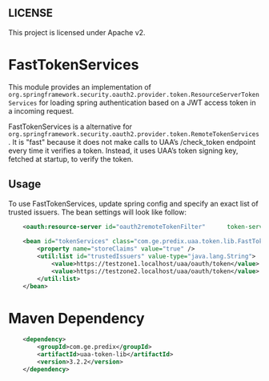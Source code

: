 ## LICENSE
This project is licensed under Apache v2.

# FastTokenServices 
This module provides an implementation of `org.springframework.security.oauth2.provider.token.ResourceServerTokenServices`
for loading spring authentication based on a JWT access token in a incoming request.

FastTokenServices is a alternative for `org.springframework.security.oauth2.provider.token.RemoteTokenServices`. It is "fast" because it does not make calls 
to UAA’s /check_token endpoint every time it verifies a token. Instead, it uses UAA’s token signing key, fetched at 
startup, to verify the token.


## Usage    
To use FastTokenServices, update spring config and specify an exact list of trusted issuers. 
The bean settings will look like follow:

```xml
    <oauth:resource-server id="oauth2remoteTokenFilter"      token-services-ref="tokenServices" />
            
    <bean id="tokenServices" class="com.ge.predix.uaa.token.lib.FastTokenServices">
        <property name="storeClaims" value="true" />
        <util:list id="trustedIssuers" value-type="java.lang.String">
            <value>https://testzone1.localhost/uaa/oauth/token</value>
            <value>https://testzone2.localhost/uaa/oauth/token</value>
        </util:list>
    </bean>
```

# Maven Dependency
```xml
    <dependency>
        <groupId>com.ge.predix</groupId>
        <artifactId>uaa-token-lib</artifactId>
        <version>3.2.2</version>
    </dependency>
```    
